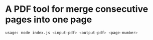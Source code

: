 # A PDF tool for merge consecutive pages into one page

```bash
usage: node index.js <input-pdf> <output-pdf> <page-number>
```